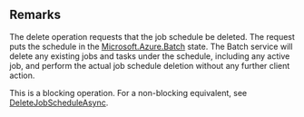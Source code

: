 ## Remarks  
 The delete operation requests that the job schedule be deleted.  The request puts the schedule in the [Microsoft.Azure.Batch](assetId:///N:Microsoft.Azure.Batch?qualifyHint=False&autoUpgrade=True) state.             The Batch service will delete any existing jobs and tasks under the schedule, including any active job, and perform the actual job schedule deletion without any further client action.  
  
 This is a blocking operation. For a non-blocking equivalent, see [DeleteJobScheduleAsync](assetId:///M:Microsoft.Azure.Batch.JobScheduleOperations.DeleteJobScheduleAsync(System.String,System.Collections.Generic.IEnumerable{Microsoft.Azure.Batch.BatchClientBehavior},System.Threading.CancellationToken)?qualifyHint=False&autoUpgrade=True).